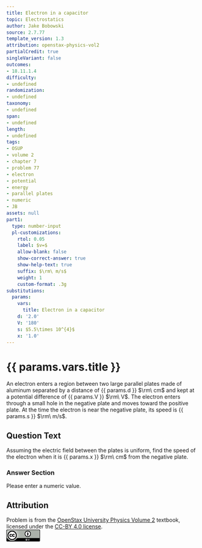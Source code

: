 ```yaml
---
title: Electron in a capacitor
topic: Electrostatics
author: Jake Bobowski
source: 2.7.77
template_version: 1.3
attribution: openstax-physics-vol2
partialCredit: true
singleVariant: false
outcomes:
- 18.11.1.4
difficulty:
- undefined
randomization:
- undefined
taxonomy:
- undefined
span:
- undefined
length:
- undefined
tags:
- OSUP
- volume 2
- chapter 7
- problem 77
- electron
- potential
- energy
- parallel plates
- numeric
- JB
assets: null
part1:
  type: number-input
  pl-customizations:
    rtol: 0.05
    label: $v=$
    allow-blank: false
    show-correct-answer: true
    show-help-text: true
    suffix: $\rm\ m/s$
    weight: 1
    custom-format: .3g
substitutions:
  params:
    vars:
      title: Electron in a capacitor
    d: '2.0'
    V: '180'
    s: $5.5\times 10^{4}$
    x: '1.0'
---
```

# {{ params.vars.title }}
An electron enters a region between two large parallel plates made of aluminum separated by a distance of {{ params.d }} $\rm\ cm$ and kept at a potential difference of {{ params.V }} $\rm\ V$.
The electron enters through a small hole in the negative plate and moves toward the positive plate.
At the time the electron is near the negative plate, its speed is {{ params.s }} $\rm\ m/s$.

## Question Text

Assuming the electric field between the plates is uniform, find the speed of the electron when it is {{ params.x }} $\rm\ cm$ from the negative plate.

### Answer Section

Please enter a numeric value.

## Attribution

Problem is from the [OpenStax University Physics Volume 2](https://openstax.org/details/books/university-physics-volume-2) textbook, licensed under the [CC-BY 4.0 license](https://creativecommons.org/licenses/by/4.0/).<br>![Image representing the Creative Commons 4.0 BY license.](https://raw.githubusercontent.com/firasm/bits/master/by.png)